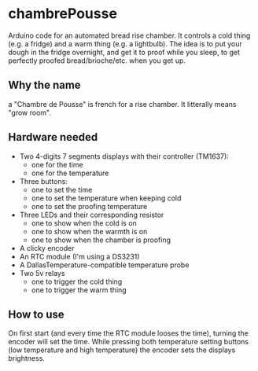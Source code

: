 # chambrePousse

Arduino code for an automated bread rise chamber.
It controls a cold thing (e.g. a fridge) and a warm thing (e.g. a lightbulb).
The idea is to put your dough in the fridge overnight, and get it to proof while you sleep, to get perfectly proofed bread/brioche/etc. when you get up.

## Why the name
a "Chambre de Pousse" is french for a rise chamber. It litterally means "grow room".

## Hardware needed
- Two 4-digits 7 segments displays with their controller (TM1637):
  - one for the time
  - one for the temperature
- Three buttons:
  - one to set the time
  - one to set the temperature when keeping cold
  - one to set the proofing temperature
- Three LEDs and their corresponding resistor
  - one to show when the cold is on
  - one to show when the warmth is on
  - one to show when the chamber is proofing
- A clicky encoder
- An RTC module (I'm using a DS3231)
- A DallasTemperature-compatible temperature probe
- Two 5v relays
  - one to trigger the cold thing
  - one to trigger the warm thing

## How to use
On first start (and every time the RTC module looses the time), turning the encoder will set the time.
While pressing both temperature setting buttons (low temperature and high temperature) the encoder sets the displays brightness.
